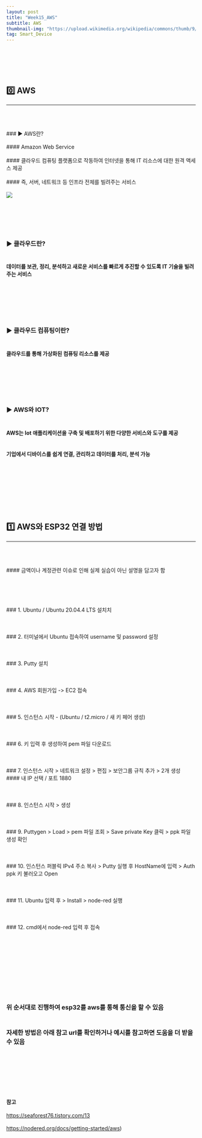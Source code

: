 ```yaml
---
layout: post
title: "Week15_AWS"
subtitle: AWS
thumbnail-img: "https://upload.wikimedia.org/wikipedia/commons/thumb/9/93/Amazon_Web_Services_Logo.svg/512px-Amazon_Web_Services_Logo.svg.png"
tag: Smart_Device
---
```




<br><br>
<br><br>

## 0️⃣  AWS
<hr/>
<br>
<br><br>
### ▶️ AWS란?<br><br>
#### Amazon Web Service<br><br>
#### 클라우드 컴퓨팅 플랫폼으로 작동하여 인터넷을 통해 IT 리소스에 대한 원격 액세스 제공 <br><br>
#### 즉, 서버, 네트워크 등 인프라 전체를 빌려주는 서비스
<br><br>
<img src = "https://upload.wikimedia.org/wikipedia/commons/thumb/9/93/Amazon_Web_Services_Logo.svg/512px-Amazon_Web_Services_Logo.svg.png"/><br><br>
<br><br>
<br><br>

### ▶️ 클라우드란?<br><br>
#### 데이터를 보관, 정리, 분석하고 새로운 서비스를 빠르게 추진할 수 있도록 IT 기술을 빌려주는 서비스 <br><br>
<br><br>
<br><br>

### ▶️ 클라우드 컴퓨팅이란?<br><br>
#### 클라우드를 통해 가상화된 컴퓨팅 리소스를 제공 <br><br>

<br><br>
<br><br>

### ▶️ AWS와 IOT?<br><br>
#### AWS는 Iot 애플리케이션을 구축 및 배포하기 위한 다양한 서비스와 도구를 제공 <br><br>
#### 기업에서 디바이스를 쉽게 연결, 관리하고 데이터를 처리, 분석 가능 <br><br>

<br><br>
<br><br>
<br><br>

## 1️⃣ AWS와 ESP32 연결 방법
<hr/>
<br>
<br><br>
#### 금액이나 계정관련 이슈로 인해 실제 실습이 아닌 설명을 담고자 함 <br><br>
<br><br>
<br><br>
### 1. Ubuntu / Ubuntu 20.04.4 LTS 설치치
<br><br>
<br><br>
### 2. 터미널에서 Ubuntu 접속하여 username 및 password 설정
<br><br>
<br><br>
### 3. Putty 설치
<br><br>
<br><br>
### 4. AWS 회원가입 -> EC2 접속
<br><br>
<br><br>
### 5. 인스턴스 시작 - (Ubuntu / t2.micro / 새 키 페어 생성)
<br><br>
<br><br>
### 6. 키 입력 후 생성하여 pem 파일 다운로드
<br><br>
<br><br>
### 7. 인스턴스 시작 > 네트워크 설정 > 편집 > 보안그룹 규칙 추가 > 2개 생성<br>
#### 내 IP 선택 / 포트 1880
<br><br>
<br><br>
### 8. 인스턴스 시작 > 생성 
<br><br>
<br><br>
### 9. Puttygen > Load > pem 파일 조회 > Save private Key 클릭 > ppk 파일 생성 확인
<br><br>
<br><br>
### 10. 인스턴스 퍼블릭 IPv4 주소 복사 > Putty 실행 후 HostName에 입력 > Auth ppk 키 불러오고 Open
<br><br>
<br><br>
### 11. Ubuntu 입력 후 > Install > node-red 실행
<br><br>
<br><br>
### 12. cmd에서 node-red 입력 후 접속
<br><br>
<br><br>
<br><br>
<br><br>

<br><br>
### 위 순서대로 진행하여 esp32를 aws를 통해 통신을 할 수 있음<br><br>
### 자세한 방법은 아래 참고 url를 확인하거나 예시를 참고하면 도움을 더 받을 수 있음
<br><br><br><br><br><br>
#### 참고
https://seaforest76.tistory.com/13
<br><br>
 https://nodered.org/docs/getting-started/aws)
<br><br>
<br><br>
<br><br>
<br><br>
